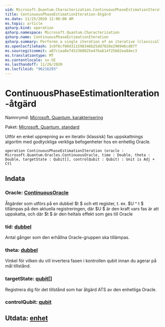 ```yaml
---
uid: Microsoft.Quantum.Characterization.ContinuousPhaseEstimationIteration
title: ContinuousPhaseEstimationIteration-åtgärd
ms.date: 11/25/2020 12:00:00 AM
ms.topic: article
qsharp.kind: operation
qsharp.namespace: Microsoft.Quantum.Characterization
qsharp.name: ContinuousPhaseEstimationIteration
qsharp.summary: Performs a single iteration of an iterative (classically-controlled) phase estimation algorithm using arbitrary real powers of a unitary oracle.
ms.openlocfilehash: 3c0f6cf084311598346b25dd7028e290946cd87f
ms.sourcegitcommit: a87c1aa8e7453360025e47ba614f25b02ea84ec3
ms.translationtype: MT
ms.contentlocale: sv-SE
ms.lasthandoff: 11/26/2020
ms.locfileid: "96216293"
---
```

# <a name="continuousphaseestimationiteration-operation"></a>ContinuousPhaseEstimationIteration-åtgärd

Namnrymd: [Microsoft. Quantum. karakterisering](xref:Microsoft.Quantum.Characterization)

Paket: [Microsoft. Quantum. standard](https://nuget.org/packages/Microsoft.Quantum.Standard)


Utför en enkel upprepning av en iterativ (klassisk) fas uppskattnings algoritm med godtyckliga verkliga befogenheter hos en enhetlig Oracle.

```qsharp
operation ContinuousPhaseEstimationIteration (oracle : Microsoft.Quantum.Oracles.ContinuousOracle, time : Double, theta : Double, targetState : Qubit[], controlQubit : Qubit) : Unit is Adj + Ctl
```


## <a name="input"></a>Indata

### <a name="oracle--continuousoracle"></a>Oracle: [ContinuousOracle](xref:Microsoft.Quantum.Oracles.ContinuousOracle)

Åtgärder som utförs på en dubbel $t $ och ett register, t. ex. $U ^ t $ tillämpas på den aktuella registreringen, där $U $ är den kraft vars fas är att uppskatta, och där $t $ är den heltals effekt som ges till Oracle


### <a name="time--double"></a>tid: [dubbel](xref:microsoft.quantum.lang-ref.double)

Antal gånger som den erhållna Oracle-gruppen ska tillämpas.


### <a name="theta--double"></a>theta: [dubbel](xref:microsoft.quantum.lang-ref.double)

Vinkel för vilken du vill invertera fasen i kontrollen qubit innan du agerar på mål tillstånd.


### <a name="targetstate--qubit"></a>targetState: [qubit](xref:microsoft.quantum.lang-ref.qubit)[]

Registrera dig för det tillstånd som har åtgärd ATS av den enhetliga Oracle.


### <a name="controlqubit--qubit"></a>controlQubit: [qubit](xref:microsoft.quantum.lang-ref.qubit)





## <a name="output--unit"></a>Utdata: [enhet](xref:microsoft.quantum.lang-ref.unit)


